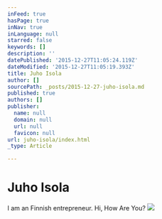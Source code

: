 ```yaml
---
inFeed: true
hasPage: true
inNav: true
inLanguage: null
starred: false
keywords: []
description: ''
datePublished: '2015-12-27T11:05:24.119Z'
dateModified: '2015-12-27T11:05:19.393Z'
title: Juho Isola
author: []
sourcePath: _posts/2015-12-27-juho-isola.md
published: true
authors: []
publisher:
  name: null
  domain: null
  url: null
  favicon: null
url: juho-isola/index.html
_type: Article

---
```

# Juho Isola

I am an Finnish entrepreneur. Hi, How Are You?
![](https://the-grid-user-content.s3-us-west-2.amazonaws.com/e439132a-ddd0-44f7-82a0-dccb80a4b047.jpg)